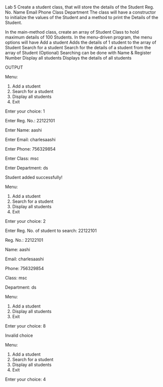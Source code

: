 Lab 5
Create a student class, that will store the details of the Student
Reg. No.
Name
Email
Phone
Class
Department
The class will have a constructor to initialize the values of the Student and a method to print the Details of the Student.

In the main-method class, create an array of Student Class to hold maximum details of 100 Students.
In the menu-driven program, the menu options will have
Add a student
Adds the details of 1 student to the array of Student
Search for a student
Search for the details of a student from the array of Student
(Optional) Searching can be done with Name & Register Number
Display all students
Displays the details of all students

OUTPUT

Menu:
1. Add a student
2. Search for a student
3. Display all students
4. Exit

Enter your choice: 1

Enter Reg. No.: 22122101

Enter Name: aashi

Enter Email: charlesaashi

Enter Phone: 756329854

Enter Class: msc

Enter Department: ds

Student added successfully!

Menu:
1. Add a student
2. Search for a student
3. Display all students
4. Exit

Enter your choice: 2

Enter Reg. No. of student to search: 22122101

Reg. No.: 22122101

Name: aashi

Email: charlesaashi

Phone: 756329854

Class: msc

Department: ds

Menu:
1. Add a student
3. Display all students
4. Exit

Enter your choice: 8

Invalid choice

Menu:
1. Add a student
2. Search for a student
3. Display all students
4. Exit

Enter your choice: 4









